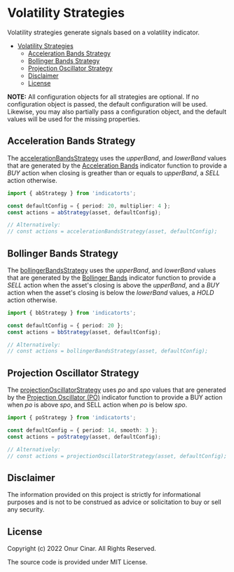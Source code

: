 # Volatility Strategies

Volatility strategies generate signals based on a volatility indicator.

- [Volatility Strategies](#volatility-strategies)
  - [Acceleration Bands Strategy](#acceleration-bands-strategy)
  - [Bollinger Bands Strategy](#bollinger-bands-strategy)
  - [Projection Oscillator Strategy](#projection-oscillator-strategy)
  - [Disclaimer](#disclaimer)
  - [License](#license)

**NOTE:** All configuration objects for all strategies are optional. If no configuration object is passed, the default configuration will be used. Likewise, you may also partially pass a configuration object, and the default values will be used for the missing properties.

## Acceleration Bands Strategy

The [accelerationBandsStrategy](./accelerationBandsStrategy.ts) uses the _upperBand_, and _lowerBand_ values that are generated by the [Acceleration Bands](../../indicator/volatility/README.md#acceleration-bands) indicator function to provide a _BUY_ action when closing is greather than or equals to _upperBand_, a _SELL_ action otherwise.

```TypeScript
import { abStrategy } from 'indicatorts';

const defaultConfig = { period: 20, multiplier: 4 };
const actions = abStrategy(asset, defaultConfig);

// Alternatively:
// const actions = accelerationBandsStrategy(asset, defaultConfig);
```

## Bollinger Bands Strategy

The [bollingerBandsStrategy](./bollingerBandsStrategy.ts) uses the _upperBand_, and _lowerBand_ values that are generated by the [Bollinger Bands](../../indicator/volatility/README.md#bollinger-bands) indicator function to provide a _SELL_ action when the asset's closing is above the _upperBand_, and a _BUY_ action when the asset's closing is below the _lowerBand_ values, a _HOLD_ action otherwise.

```TypeScript
import { bbStrategy } from 'indicatorts';

const defaultConfig = { period: 20 };
const actions = bbStrategy(asset, defaultConfig);

// Alternatively:
// const actions = bollingerBandsStrategy(asset, defaultConfig);
```

## Projection Oscillator Strategy

The [projectionOscillatorStrategy](./projectionOscillatorStrategy.ts) uses _po_ and _spo_ values that are generated by the [Projection Oscillator (PO)](../../indicator/volatility/README.md#projection-oscillator-po) indicator function to provide a BUY action when _po_ is above _spo_, and SELL action when _po_ is below _spo_.

```TypeScript
import { poStrategy } from 'indicatorts';

const defaultConfig = { period: 14, smooth: 3 };
const actions = poStrategy(asset, defaultConfig);

// Alternatively:
// const actions = projectionOscillatorStrategy(asset, defaultConfig);
```

## Disclaimer

The information provided on this project is strictly for informational purposes and is not to be construed as advice or solicitation to buy or sell any security.

## License

Copyright (c) 2022 Onur Cinar. All Rights Reserved.

The source code is provided under MIT License.
